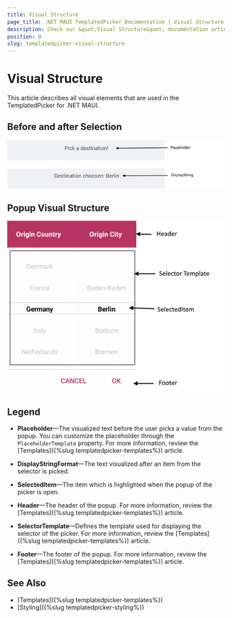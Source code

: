 ```yaml
---
title: Visual Structure
page_title: .NET MAUI TemplatedPicker Documentation | Visual Structure
description: Check our &quot;Visual Structure&quot; documentation article for Telerik TemplatedPicker for .NET MAUI control.
position: 0
slug: templatedpicker-visual-structure
---
```


# Visual Structure

This article describes all visual elements that are used in the TemplatedPicker for .NET MAUI.

## Before and after Selection

![TemplatedPicker Visual Structure Display Text](images/templatedpicker_structure_placeholder_display.png "Visual elements of TemplatedPicker control")

## Popup Visual Structure

![TemplatedPicker Visual Structure](images/templated_picker_visual_structure.png "Visual elements of TemplatedPicker Popup")

## Legend

- **Placeholder**&mdash;The visualized text before the user picks a value from the popup. You can customize the placeholder through the `PlaceholderTemplate` property. For more information, review the [Templates]({%slug templatedpicker-templates%}) article.

- **DisplayStringFormat**&mdash;The text visualized after an item from the selector is picked.

- **SelectedItem**&mdash;The item which is highlighted when the popup of the picker is open.

- **Header**&mdash;The header of the popup. For more information, review the [Templates]({%slug templatedpicker-templates%}) article.

- **SelectorTemplate**&mdash;Defines the template used for displaying the selector of the picker. For more information, review the [Templates]({%slug templatedpicker-templates%}) article.

- **Footer**&mdash;The footer of the popup. For more information, review the [Templates]({%slug templatedpicker-templates%}) article.

## See Also

- [Templates]({%slug templatedpicker-templates%})
- [Styling]({%slug templatedpicker-styling%})

